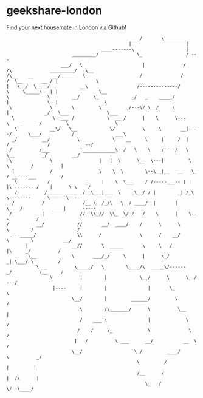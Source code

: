 # geekshare-london
Find your next housemate in London via Github!

                                                  ___/       \________                                                
                                                 |                    |                                               
                                       ____-------\                   |                                               
                            _________/              \_                / ---                          ___              
                        ___/   \                      |              /     /\              _________/   \__           
    /\__    __      ___/        \                    /              /     /  \__       __ / |              \          
    |   \__/  \____/           __\                  /--------------/      \     \_____/   | |               \__       
    \              \        __/     \_            _/   _    _____/         |              \  |                 \      
     \              \       \         \__       _/---\/ \__/     \         |             _/   \___              \___  
      \              \  ___ /            \  __ /      |    \      \---      \_____     _/         \                 \ 
       \            __\/   \__            \/          \     \       __|----/      \___/           /               ___\
      _/         __/          \            \    __     \     |     /  |           /              /           __--/    
     /          /___           |____________\--/   \    \    /----/   \           \__          _/         __/         
     \              \                 |   |  \      \__  \---|         \             \        /          |            
      |             /                 \    \  \        \--\__|__   __   \_          / __----___         /             
       \           /             __    |    \  \___    / /-----___-- | | |\ ------- /    |      \ \    /              
       /          /_____________/__\___|___  \    _\__/ / |        _| /_\ \--------      \      \  ---                
      /          /              /__ \  /_/\   \  / ____/  |       |  \____/           ____|      -----                
     /           |             //  \\_//  \\_  \/ /   /    \      |    \---          /               |                
    /          __/            //       __/  ____/    /      \      \       \        /               _/                
      ---_____/               \\      /              \      /    __/        \        \           __/                  
           |                __//       \  _____       \     \   /            |\     _/          /                     
            \__             \       ___/_/     \      |      \_/            _| \___/ \         /                      
               \___          \_____/   \        \____/\  _____\/------    _/          \__     /                       
                    \          |        |            \__/      \      \__/                ---/                        
                     |----     |        |               |       \_                            \                       
                            \__/        |         ______/         \                           /                       
                               \        /\_______/      \          \__                        |                       
                               /    ___-\               |             \                       /                       
                              /    /     \_             \              \                     /                        
                             |   /          \ ___      __/           __  \                /                           
                            \__/                   \ /         ____/       \          _/                              
                                                    \         /            |         |                                
                                                    /__      /             |  /\      |                               
                                                       \_   /               \/  \____/                                
